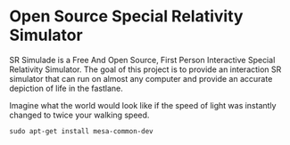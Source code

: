 # Open Source Special Relativity Simulator

SR Simulade is a Free And Open Source, First Person Interactive Special Relativity Simulator. The goal of this project is to provide an interaction SR simulator that can run on almost any computer and provide an accurate depiction of life in the fastlane.

Imagine what the world would look like if the speed of light was instantly changed to twice your walking speed.


    sudo apt-get install mesa-common-dev

